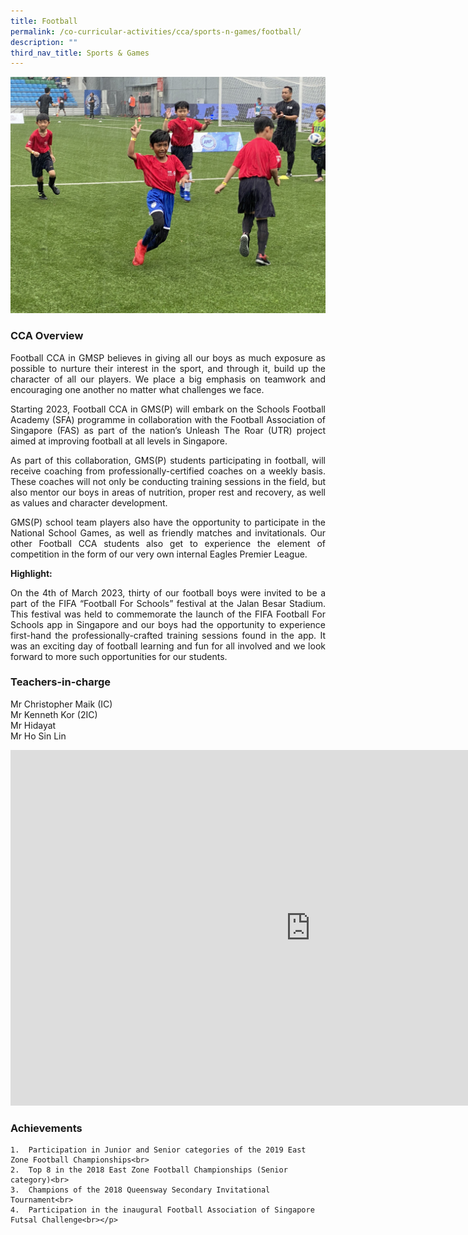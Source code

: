 ```yaml
---
title: Football
permalink: /co-curricular-activities/cca/sports-n-games/football/
description: ""
third_nav_title: Sports & Games
---
```

![](/images/FB27-min.jpg)

### CCA Overview

<p style="text-align: justify;">Football CCA in GMSP believes in giving all our boys as much exposure as possible to nurture their interest in the sport, and through it, build up the character of all our players. We place a big emphasis on teamwork and encouraging one another no matter what challenges we face.&nbsp;

</p><p style="text-align: justify;">Starting 2023, Football CCA in GMS(P) will embark on the Schools Football Academy (SFA) programme in collaboration with the Football Association of Singapore (FAS) as part of the nation’s Unleash The Roar (UTR) project aimed at improving football at all levels in Singapore. 

</p><p style="text-align: justify;">As part of this collaboration, GMS(P) students participating in football, will receive coaching from professionally-certified coaches on a weekly basis. These coaches will not only be conducting training sessions in the field, but also mentor our boys in areas of nutrition, proper rest and recovery, as well as values and character development.

</p><p style="text-align: justify;">GMS(P) school team players also have the opportunity to participate in the National School Games, as well as friendly matches and invitationals. Our other Football CCA students also get to experience the element of competition in the form of our very own internal Eagles Premier League. 

**Highlight:**
</p><p style="text-align: justify;">On the 4th of March 2023, thirty of our football boys were invited to be a part of the FIFA “Football For Schools” festival at the Jalan Besar Stadium. This festival was held to commemorate the launch of the FIFA Football For Schools app in Singapore and our boys had the opportunity to experience first-hand the professionally-crafted training sessions found in the app. It was an exciting day of football learning and fun for all involved and we look forward to more such opportunities for our students.


### Teachers-in-charge

Mr Christopher Maik (IC) <br>
Mr Kenneth Kor (2IC)  <br>
Mr Hidayat<br>
Mr Ho Sin Lin<br>
	
<iframe allowfullscreen="true" height="569" width="960" frameborder="0" src="https://docs.google.com/presentation/d/e/2PACX-1vSdOxzkbqt-DcqIdZjVYrvkgoWbyRFMHCfccBx3P4YE_AEN2mtxNB4TKcsCdAxwns6qpeT4RtWudBD2/embed?start=true&amp;loop=true&amp;delayms=3000"></iframe>

### Achievements<br>
	1.  Participation in Junior and Senior categories of the 2019 East Zone Football Championships<br>
	2.  Top 8 in the 2018 East Zone Football Championships (Senior category)<br>
	3.  Champions of the 2018 Queensway Secondary Invitational Tournament<br>
    4.  Participation in the inaugural Football Association of Singapore Futsal Challenge<br></p>